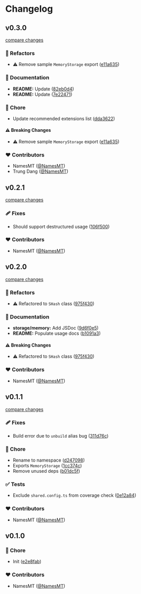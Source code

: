 # Changelog


## v0.3.0

[compare changes](https://github.com/namesmt/shash/compare/v0.2.1...v0.3.0)

### 💅 Refactors

- ⚠️  Remove sample `MemoryStorage` export ([e11a635](https://github.com/namesmt/shash/commit/e11a635))

### 📖 Documentation

- **README:** Update ([82eb0d4](https://github.com/namesmt/shash/commit/82eb0d4))
- **README:** Update ([7e22471](https://github.com/namesmt/shash/commit/7e22471))

### 🏡 Chore

- Update recommended extensions list ([dda3622](https://github.com/namesmt/shash/commit/dda3622))

#### ⚠️ Breaking Changes

- ⚠️  Remove sample `MemoryStorage` export ([e11a635](https://github.com/namesmt/shash/commit/e11a635))

### ❤️ Contributors

- NamesMT ([@NamesMT](http://github.com/NamesMT))
- Trung Dang ([@NamesMT](http://github.com/NamesMT))

## v0.2.1

[compare changes](https://github.com/namesmt/shash/compare/v0.2.0...v0.2.1)

### 🩹 Fixes

- Should support destructured usage ([106f500](https://github.com/namesmt/shash/commit/106f500))

### ❤️ Contributors

- NamesMT ([@NamesMT](http://github.com/NamesMT))

## v0.2.0

[compare changes](https://github.com/namesmt/shash/compare/v0.1.1...v0.2.0)

### 💅 Refactors

- ⚠️  Refactored to `SHash` class ([975f430](https://github.com/namesmt/shash/commit/975f430))

### 📖 Documentation

- **storage/memory:** Add JSDoc ([9d6f0e5](https://github.com/namesmt/shash/commit/9d6f0e5))
- **README:** Populate usage docs ([b1091a3](https://github.com/namesmt/shash/commit/b1091a3))

#### ⚠️ Breaking Changes

- ⚠️  Refactored to `SHash` class ([975f430](https://github.com/namesmt/shash/commit/975f430))

### ❤️ Contributors

- NamesMT ([@NamesMT](http://github.com/NamesMT))

## v0.1.1

[compare changes](https://github.com/namesmt/shash/compare/v0.1.0...v0.1.1)

### 🩹 Fixes

- Build error due to `unbuild` alias bug ([311d76c](https://github.com/namesmt/shash/commit/311d76c))

### 🏡 Chore

- Rename to namespace ([d247098](https://github.com/namesmt/shash/commit/d247098))
- Exports `MemoryStorage` ([1cc374c](https://github.com/namesmt/shash/commit/1cc374c))
- Remove unused deps ([b01dc5f](https://github.com/namesmt/shash/commit/b01dc5f))

### ✅ Tests

- Exclude `shared.config.ts` from coverage check ([0e12a84](https://github.com/namesmt/shash/commit/0e12a84))

### ❤️ Contributors

- NamesMT ([@NamesMT](http://github.com/NamesMT))

## v0.1.0


### 🏡 Chore

- Init ([e2e8fab](https://github.com/namesmt/shash/commit/e2e8fab))

### ❤️ Contributors

- NamesMT ([@NamesMT](http://github.com/NamesMT))

